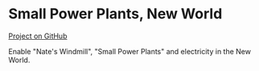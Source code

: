 # Small Power Plants, New World

[Project on GitHub](https://github.com/jakobharder/anno-1800-jakobs-mods)

Enable "Nate's Windmill", "Small Power Plants" and electricity in the New World.
